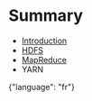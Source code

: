 # Summary

* [Introduction](README.md)
* [HDFS](hadoop.md)
* [MapReduce](mapreduce.md)
* YARN

{"language": "fr"}